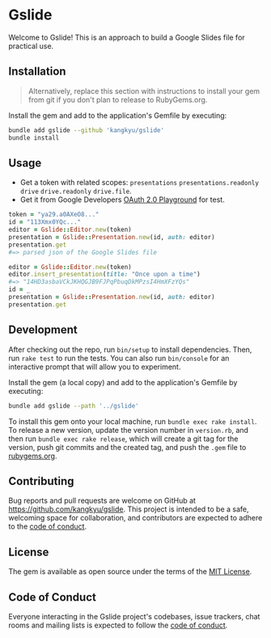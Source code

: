 # Gslide

Welcome to Gslide! This is an approach to build a Google Slides file for practical use.

## Installation

> Alternatively, replace this section with instructions to install your gem from git if you don't plan to release to RubyGems.org.

Install the gem and add to the application's Gemfile by executing:

```bash
bundle add gslide --github 'kangkyu/gslide'
bundle install
```

## Usage

- Get a token with related scopes: `presentations` `presentations.readonly` `drive` `drive.readonly` `drive.file`.
- Get it from Google Developers [OAuth 2.0 Playground](https://developers.google.com/oauthplayground) for test.

```rb
token = "ya29.a0AXeO8..."
id = "113Xmx0YQc..."
editor = Gslide::Editor.new(token)
presentation = Gslide::Presentation.new(id, auth: editor)
presentation.get
#=> parsed json of the Google Slides file

editor = Gslide::Editor.new(token)
editor.insert_presentation(title: "Once upon a time")
#=> "14HD3asbaVCkJKHQGJB9FJPqPbuqDkMPzsI4HmXFzYQs"
id = _
presentation = Gslide::Presentation.new(id, auth: editor)
presentation.get
```

## Development

After checking out the repo, run `bin/setup` to install dependencies. Then, run `rake test` to run the tests. You can also run `bin/console` for an interactive prompt that will allow you to experiment.

Install the gem (a local copy) and add to the application's Gemfile by executing:

```bash
bundle add gslide --path '../gslide'
```

To install this gem onto your local machine, run `bundle exec rake install`. To release a new version, update the version number in `version.rb`, and then run `bundle exec rake release`, which will create a git tag for the version, push git commits and the created tag, and push the `.gem` file to [rubygems.org](https://rubygems.org).

## Contributing

Bug reports and pull requests are welcome on GitHub at https://github.com/kangkyu/gslide. This project is intended to be a safe, welcoming space for collaboration, and contributors are expected to adhere to the [code of conduct](https://github.com/kangkyu/gslide/blob/master/CODE_OF_CONDUCT.md).

## License

The gem is available as open source under the terms of the [MIT License](https://opensource.org/licenses/MIT).

## Code of Conduct

Everyone interacting in the Gslide project's codebases, issue trackers, chat rooms and mailing lists is expected to follow the [code of conduct](https://github.com/kangkyu/gslide/blob/master/CODE_OF_CONDUCT.md).
